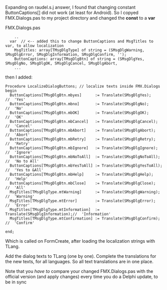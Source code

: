 Expanding on raudel.s.j answer, I found that changing constant ButtonCaptions[] did not work (at least for Android). So I copyed FMX.Dialogs.pas to my project directory and changed the **const** to a **var**

FMX.Dialogs.pas

        ..
      var  // <-- added this to change ButtonCaptions and MsgTitles to var, to allow localization
        MsgTitles: array[TMsgDlgType] of string = (SMsgDlgWarning, SMsgDlgError, SMsgDlgInformation, SMsgDlgConfirm, '');
        ButtonCaptions: array[TMsgDlgBtn] of string = (SMsgDlgYes, SMsgDlgNo, SMsgDlgOK, SMsgDlgCancel, SMsgDlgAbort,    
        ...

then I added: 

    Procedure LocalizeDialogButtons; // localize texts inside FMX.Dialogs
    begin
      ButtonCaptions[TMsgDlgBtn.mbyes]      := Translate(SMsgDlgYes);        //  'Yes'
      ButtonCaptions[TMsgDlgBtn.mbno]       := Translate(SMsgDlgNo);         //  'No'
      ButtonCaptions[TMsgDlgBtn.mbOK]       := Translate(SMsgDlgOK);         //  'OK'
      ButtonCaptions[TMsgDlgBtn.mbCancel]   := Translate(SMsgDlgCancel);     //  'Cancel'
      ButtonCaptions[TMsgDlgBtn.mbAbort]    := Translate(SMsgDlgAbort);      //  'Abort'
      ButtonCaptions[TMsgDlgBtn.mbRetry]    := Translate(SMsgDlgRetry);      //  'Retry'
      ButtonCaptions[TMsgDlgBtn.mbIgnore]   := Translate(SMsgDlgIgnore);     //  'Ignore'
      ButtonCaptions[TMsgDlgBtn.mbNoToAll]  := Translate(SMsgDlgNoToAll);    //  'No to All'
      ButtonCaptions[TMsgDlgBtn.mbYesToAll] := Translate(SMsgDlgYesToAll);   //  'Yes to &All'
      ButtonCaptions[TMsgDlgBtn.mbHelp]     := Translate(SMsgDlgHelp);       //  'Help'
      ButtonCaptions[TMsgDlgBtn.mbClose]    := Translate(SMsgDlgClose);      //  'All'
      MsgTitles[TMsgDlgType.mtWarning]      := Translate(SMsgDlgWarning);    //  'Warning'
      MsgTitles[TMsgDlgType.mtError]        := Translate(SMsgDlgError);      //  'Error'
      MsgTitles[TMsgDlgType.mtInformation]  := Translate(SMsgDlgInformation);//  'Information'
      MsgTitles[TMsgDlgType.mtConfirmation] := Translate(SMsgDlgConfirm);    //  'Confirm'
    
    end;

Which is called on FormCreate, after loading the localization strings with TLang.

Add the dialog texts to TLang (one by one).
Complete the translations for the new texts, for all languages. 
So all text translations are in one place.

Note that you *have to* compare your changed FMX.Dialogs.pas with the official version (and apply changes) every time you do a Delphi update, to be in sync 
